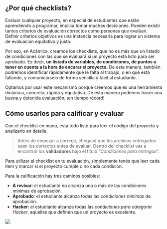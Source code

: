 ## ¿Por qué checklists?

Evaluar cualquier proyecto, en especial de estudiantes que están aprendiendo a programar, implica tomar muchas decisiones. Pueden existir tantos criterios de evaluación correctos como personas que evalúan. Definir criterios objetivos es una instancia necesaria para lograr un sistema de evaluación equitativo y justo.

Por eso, en Acámica, creamos los checklists, que no es más que un listado de condiciones con las que se evaluará si un proyecto está listo para ser aprobado. Es decir, **un listado de variables, de condiciones, de puntos a tener en cuenta a la hora de encarar el proyecto.** De esta manera, también podremos identificar rápidamente qué le falta al trabajo, o en qué está fallando, y comunicárselo de forma sencilla y fácil al estudiante.

Optamos por usar este mecanismo porque creemos que es una herramienta dinámica, concreta, rápida y equitativa. De esta manera podemos hacer una buena y detenida evaluación, ¡en tiempo récord!

## Cómo usarlos para calificar y evaluar

Con el checklist en mano, está todo listo para leer el código del proyecto y analizarlo en detalle.

> Antes de empezar a corregir, chequeá que los archivos entregados sean los correctos antes de evaluar. Dentro del checklist vas a encontrar los **validadores** bajo el título *"Condiciones para entregae*". 

Para utilizar el checklist en tu evaluación, simplemente tenés que leer cada item y marcar si el proyecto cumple o no cada condición.

Para la calificación hay tres caminos posibles:

- **A revisar**: el estudiante no alcanza una o más de las condiciones mínimas de aprobación.
- **Aprobado**: el estudiante alcanza todas las _condiciones mínimas_ de aprobación.
- **Hacker**: el estudiante alcanza todas las _condiciones para categoría Hacker_, aquellas que definen que un proyecto es excelente.

![][1]

[1]: https://j.gifs.com/j29nny.gif
